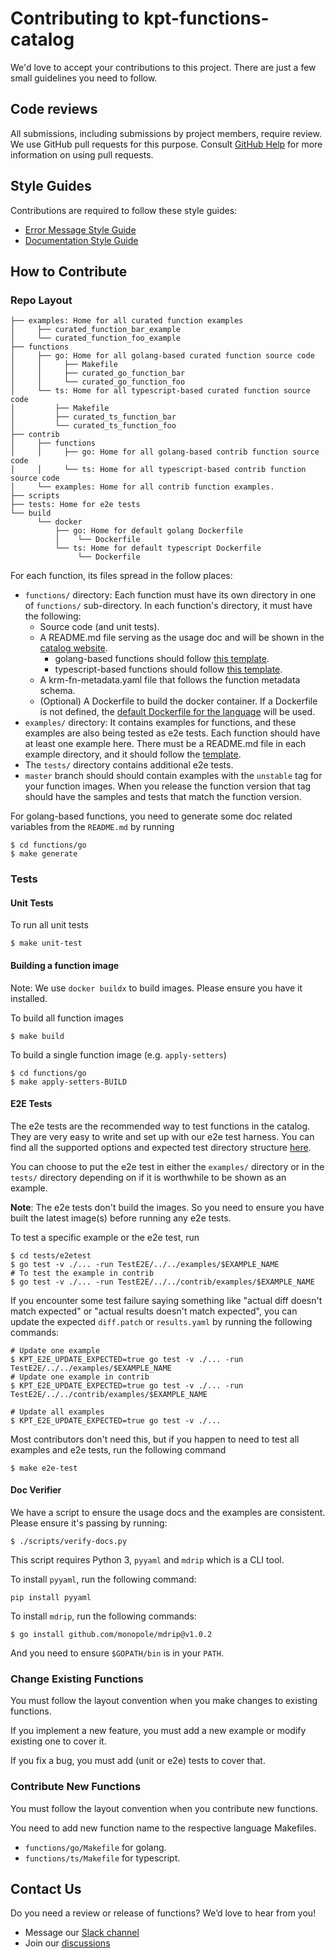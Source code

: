# Contributing to kpt-functions-catalog

We'd love to accept your contributions to this project. There are just a few
small guidelines you need to follow.

## Code reviews

All submissions, including submissions by project members, require review. We
use GitHub pull requests for this purpose. Consult [GitHub Help] for more
information on using pull requests.

## Style Guides

Contributions are required to follow these style guides:

- [Error Message Style Guide]
- [Documentation Style Guide]

## How to Contribute

### Repo Layout

```shell
├── examples: Home for all curated function examples
│     ├── curated_function_bar_example
│     └── curated_function_foo_example
├── functions
│     ├── go: Home for all golang-based curated function source code
│     │     ├── Makefile
│     │     ├── curated_go_function_bar
│     │     └── curated_go_function_foo
│     └── ts: Home for all typescript-based curated function source code
│         ├── Makefile
│         ├── curated_ts_function_bar
│         └── curated_ts_function_foo
├── contrib
│     ├── functions
│     │     ├── go: Home for all golang-based contrib function source code
│     │     └── ts: Home for all typescript-based contrib function source code
│     └── examples: Home for all contrib function examples.
├── scripts
├── tests: Home for e2e tests
└── build
      └── docker
          ├── go: Home for default golang Dockerfile
          │    └── Dockerfile
          └── ts: Home for default typescript Dockerfile
               └── Dockerfile
```

For each function, its files spread in the follow places:

- `functions/` directory: Each function must have its own directory in one
  of `functions/` sub-directory. In each function's directory, it must have the
  following:
    - Source code (and unit tests).
    - A README.md file serving as the usage doc and will be shown in
      the [catalog website].
        - golang-based functions should follow [this template][golang-template].
        - typescript-based functions should follow [this template][ts-template].
    - A krm-fn-metadata.yaml file that follows the function metadata schema.
    - (Optional) A Dockerfile to build the docker container. If a Dockerfile is
      not defined, the [default Dockerfile for the language][docker-common] will
      be used.
- `examples/` directory: It contains examples for functions, and these examples
  are also being tested as e2e tests. Each function should have at least one
  example here. There must be a README.md file in each example directory, and it
  should follow the [template][example-template].
- The `tests/` directory contains additional e2e tests.
- `master` branch should should contain examples with the `unstable` tag for
  your function images.  When you release the function version that tag should 
  have the samples and tests that match the function version.

For golang-based functions, you need to generate some doc related variables from
the `README.md` by running

```shell
$ cd functions/go
$ make generate
```

### Tests

#### Unit Tests

To run all unit tests

```shell
$ make unit-test
```

#### Building a function image

Note: We use `docker buildx` to build images. Please ensure you have it installed.

To build all function images
```shell
$ make build
```

To build a single function image (e.g. `apply-setters`)
```shell
$ cd functions/go
$ make apply-setters-BUILD
```

#### E2E Tests

The e2e tests are the recommended way to test functions in the catalog. They are
very easy to write and set up with our e2e test harness. You can find all the
supported options and expected test directory
structure [here][e2e test harness doc].

You can choose to put the e2e test in either the `examples/` directory or in the
`tests/` directory depending on if it is worthwhile to be shown as an example.

**Note**: The e2e tests don't build the images. So you need to ensure you have built
the latest image(s) before running any e2e tests.

To test a specific example or the e2e test, run

```shell
$ cd tests/e2etest
$ go test -v ./... -run TestE2E/../../examples/$EXAMPLE_NAME
# To test the example in contrib
$ go test -v ./... -run TestE2E/../../contrib/examples/$EXAMPLE_NAME
```

If you encounter some test failure saying something like "actual diff doesn't
match expected" or "actual results doesn't match expected", you can update the
expected `diff.patch` or `results.yaml` by running the following commands:

```shell
# Update one example
$ KPT_E2E_UPDATE_EXPECTED=true go test -v ./... -run TestE2E/../../examples/$EXAMPLE_NAME
# Update one example in contrib 
$ KPT_E2E_UPDATE_EXPECTED=true go test -v ./... -run TestE2E/../../contrib/examples/$EXAMPLE_NAME

# Update all examples
$ KPT_E2E_UPDATE_EXPECTED=true go test -v ./...
```


Most contributors don't need this, but if you happen to need to test all
examples and e2e tests, run the following command

```shell
$ make e2e-test
```

#### Doc Verifier

We have a script to ensure the usage docs and the examples are consistent.
Please ensure it's passing by running:

```shell
$ ./scripts/verify-docs.py
```

This script requires Python 3, `pyyaml` and `mdrip` which is a CLI tool.

To install `pyyaml`, run the following command:

```shell
pip install pyyaml
```

To install `mdrip`, run the following commands:

```shell
$ go install github.com/monopole/mdrip@v1.0.2
```

And you need to ensure `$GOPATH/bin` is in your `PATH`.

### Change Existing Functions

You must follow the layout convention when you make changes to existing
functions.

If you implement a new feature, you must add a new example or modify existing
one to cover it.

If you fix a bug, you must add (unit or e2e) tests to cover that.

### Contribute New Functions

You must follow the layout convention when you contribute new functions.

You need to add new function name to the respective language Makefiles.

- `functions/go/Makefile` for golang.
- `functions/ts/Makefile` for typescript.

## Contact Us

Do you need a review or release of functions? We’d love to hear from you!

* Message our [Slack channel]
* Join our [discussions]


[catalog website]: https://catalog.kpt.dev/

[e2e test harness doc]: https://github.com/kptdev/kpt/blob/main/pkg/test/runner/README.md

[golang-template]: https://raw.githubusercontent.com/kptdev/krm-functions-catalog/master/functions/go/_template/README.md

[ts-template]: https://raw.githubusercontent.com/kptdev/krm-functions-catalog/master/functions/ts/_template/README.md

[docker-common]: https://raw.githubusercontent.com/kptdev/krm-functions-catalog/master/build/docker

[example-template]: https://raw.githubusercontent.com/kptdev/krm-functions-catalog/master/examples/_template/README.md

[Slack channel]: https://kubernetes.slack.com/channels/kpt/

[email list]: https://groups.google.com/forum/?oldui=1#!forum/kpt-users

[error message style guide]: https://github.com/kptdev/kpt/blob/main/docs/style-guides/errors.md

[documentation style guide]: https://github.com/kptdev/kpt/blob/main/docs/style-guides/docs.md

[GitHub Help]: https://help.github.com/articles/about-pull-requests/

[discussions]: https://github.com/kptdev/kpt/discussions
